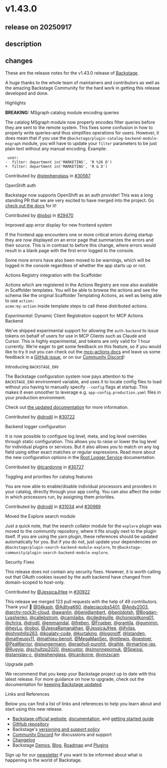 # v1.43.0

## release on 20250917
## description
## changes
These are the release notes for the v1.43.0 release of <a href="https://backstage.io/" rel="nofollow">Backstage</a>.

A huge thanks to the whole team of maintainers and contributors as well as the amazing Backstage Community for the hard work in getting this release developed and done.

Highlights

<strong>BREAKING:</strong> MSgraph catalog module encoding queries

The catalog MSgraph module now properly encodes filter queries before they are sent to the remote system. This fixes some confusion in how to properly write queries–and thus simplifies operations for users. However, it does mean that if you use the <code>@backstage/plugin-catalog-backend-module-msgraph</code> module, you will have to update your <code>filter</code> parameters to be just plain text without any manual encoding. Example:

     user:
    -  filter: department in('MARKETING', 'R %26 D')
    +  filter: department in('MARKETING', 'R & D')

Contributed by <a href="https://github.com/stephenglass">@stephenglass</a> in <a href="https://github.com/backstage/backstage/pull/30567" data-hovercard-type="pull_request" data-hovercard-url="/backstage/backstage/pull/30567/hovercard">#30567</a>

OpenShift auth

Backstage now supports OpenShift as an auth provider! This was a long standing PR that we are very excited to have merged into the project. Go <a href="https://backstage.io/docs/auth/openshift/provider" rel="nofollow">check out the docs</a> for it!

Contributed by <a href="https://github.com/ioboi">@ioboi</a> in <a href="https://github.com/backstage/backstage/pull/29470" data-hovercard-type="pull_request" data-hovercard-url="/backstage/backstage/pull/29470/hovercard">#29470</a>

Improved app error display for new frontend system

If the frontend app encounters one or more critical errors during startup they are now displayed on an error page that summarizes the errors and their source. This is in contrast to before this change, where errors would result in a blank page with the first error logged to the console.

Some more errors have also been moved to be warnings, which will be logged in the console regardless of whether the app starts up or not.

Actions Registry integration with the Scaffolder

Actions which are registered in the Actions Registry are now also available in Scaffolder templates. You will be able to browse the actions and see the schema like the original Scaffolder Templating Actions, as well as being able to use <code>action: acme:my-action</code> inside template steps to call these distributed actions.

<em>Experimental</em>: Dynamic Client Registration support for MCP Actions Backend

We’ve shipped experimental support for allowing the <code>auth-backend</code> to issue tokens on behalf of users for use in MCP Clients such as Claude and Cursor. This is highly experimental, and tokens are only valid for 1 hour currently. We’re eager to get some feedback on this feature, so if you would like to try it out you can check out the <a href="https://github.com/backstage/backstage/blob/master/plugins/mcp-actions-backend/README.md#experimental-dynamic-client-registration">mcp-actions docs</a> and leave us some feedback in a <a href="https://github.com/backstage/backstage/issues/new">GitHub issue</a>, or on our <a href="https://discord.gg/backstage-687207715902193673" rel="nofollow">Community Discord</a>!

Introducing <code>BACKSTAGE_ENV</code>

The Backstage configuration system now pays attention to the <code>BACKSTAGE_ENV</code> environment variable, and uses it to locate config files to load without you having to manually specify <code>--config</code> flags at startup. This makes it even smoother to leverage e.g. <code>app-config.production.yaml</code> files in your production environment.

Check out <a href="https://backstage.io/docs/conf/" rel="nofollow">the updated documentation</a> for more information.

Contributed by <a href="https://github.com/drodil">@drodil</a> in <a href="https://github.com/backstage/backstage/pull/30722" data-hovercard-type="pull_request" data-hovercard-url="/backstage/backstage/pull/30722/hovercard">#30722</a>

Backend logger configuration

It is now possible to configure log level, meta, and log level overrides through static configuration. This allows you to raise or lower the log level for individual plugins or services. But it also allows you to match on any log field using either exact matches or regular expressions. Read more about the new configuration options in the <a href="https://backstage.io/docs/backend-system/core-services/root-logger/" rel="nofollow">Root Logger Service</a> documentation.

Contributed by <a href="https://github.com/tcardonne">@tcardonne</a> in <a href="https://github.com/backstage/backstage/pull/30727" data-hovercard-type="pull_request" data-hovercard-url="/backstage/backstage/pull/30727/hovercard">#30727</a>

Toggling and priorities for catalog features

You are now able to enable/disable individual processors and providers in your catalog, directly through your app config. You can also affect the order in which processors run, by assigning them priorities.

Contributed by <a href="https://github.com/drodil">@drodil</a> in <a href="https://github.com/backstage/backstage/pull/31034" data-hovercard-type="pull_request" data-hovercard-url="/backstage/backstage/pull/31034/hovercard">#31034</a> and <a href="https://github.com/backstage/backstage/pull/30969" data-hovercard-type="pull_request" data-hovercard-url="/backstage/backstage/pull/30969/hovercard">#30969</a>

Moved the Explore search module

Just a quick note, that the search collator module for the <code>explore</code> plugin was moved to the community repository, where it fits snugly next to the plugin itself. If you are using the yarn plugin, these references should be updated automatically for you. But if you do not, just update your dependencies on <code>@backstage/plugin-search-backend-module-explore</code>, to <code>@backstage-community/plugin-search-backend-module-explore</code>.

Security Fixes

This release does not contain any security fixes. However, it is worth calling out that OAuth cookies issued by the auth backend have changed from domain-scoped to host-only.

Contributed by <a href="https://github.com/JessicaJHee">@JessicaJHee</a> in <a href="https://github.com/backstage/backstage/pull/30922" data-hovercard-type="pull_request" data-hovercard-url="/backstage/backstage/pull/30922/hovercard">#30922</a>

This release we merged 123 pull requests with the help of 49 contributors. Thank you! 🙏 <a class="user-mention notranslate" data-hovercard-type="user" data-hovercard-url="/users/04kash/hovercard" data-octo-click="hovercard-link-click" data-octo-dimensions="link_type:self" href="https://github.com/04kash">@04kash</a>, <a class="user-mention notranslate" data-hovercard-type="user" data-hovercard-url="/users/AdityaK60/hovercard" data-octo-click="hovercard-link-click" data-octo-dimensions="link_type:self" href="https://github.com/AdityaK60">@AdityaK60</a>, <a class="user-mention notranslate" data-hovercard-type="user" data-hovercard-url="/users/alecjacobs5401/hovercard" data-octo-click="hovercard-link-click" data-octo-dimensions="link_type:self" href="https://github.com/alecjacobs5401">@alecjacobs5401</a>, <a class="user-mention notranslate" data-hovercard-type="user" data-hovercard-url="/users/Andy2003/hovercard" data-octo-click="hovercard-link-click" data-octo-dimensions="link_type:self" href="https://github.com/Andy2003">@Andy2003</a>, <a class="user-mention notranslate" data-hovercard-type="user" data-hovercard-url="/users/archy-rock3t-cloud/hovercard" data-octo-click="hovercard-link-click" data-octo-dimensions="link_type:self" href="https://github.com/archy-rock3t-cloud">@archy-rock3t-cloud</a>, <a class="user-mention notranslate" data-hovercard-type="user" data-hovercard-url="/users/awanlin/hovercard" data-octo-click="hovercard-link-click" data-octo-dimensions="link_type:self" href="https://github.com/awanlin">@awanlin</a>, <a class="user-mention notranslate" data-hovercard-type="user" data-hovercard-url="/users/benjdlambert/hovercard" data-octo-click="hovercard-link-click" data-octo-dimensions="link_type:self" href="https://github.com/benjdlambert">@benjdlambert</a>, <a class="user-mention notranslate" data-hovercard-type="user" data-hovercard-url="/users/benjidotsh/hovercard" data-octo-click="hovercard-link-click" data-octo-dimensions="link_type:self" href="https://github.com/benjidotsh">@benjidotsh</a>, <a class="user-mention notranslate" data-hovercard-type="user" data-hovercard-url="/users/Bogdan-Lyashenko/hovercard" data-octo-click="hovercard-link-click" data-octo-dimensions="link_type:self" href="https://github.com/Bogdan-Lyashenko">@Bogdan-Lyashenko</a>, <a class="user-mention notranslate" data-hovercard-type="user" data-hovercard-url="/users/callebstrom/hovercard" data-octo-click="hovercard-link-click" data-octo-dimensions="link_type:self" href="https://github.com/callebstrom">@callebstrom</a>, <a class="user-mention notranslate" data-hovercard-type="user" data-hovercard-url="/users/camilaibs/hovercard" data-octo-click="hovercard-link-click" data-octo-dimensions="link_type:self" href="https://github.com/camilaibs">@camilaibs</a>, <a class="user-mention notranslate" data-hovercard-type="user" data-hovercard-url="/users/cdedreuille/hovercard" data-octo-click="hovercard-link-click" data-octo-dimensions="link_type:self" href="https://github.com/cdedreuille">@cdedreuille</a>, <a class="user-mention notranslate" data-hovercard-type="user" data-hovercard-url="/users/chonpisitkong01/hovercard" data-octo-click="hovercard-link-click" data-octo-dimensions="link_type:self" href="https://github.com/chonpisitkong01">@chonpisitkong01</a>, <a class="user-mention notranslate" data-hovercard-type="user" data-hovercard-url="/users/chrira/hovercard" data-octo-click="hovercard-link-click" data-octo-dimensions="link_type:self" href="https://github.com/chrira">@chrira</a>, <a class="user-mention notranslate" data-hovercard-type="user" data-hovercard-url="/users/drodil/hovercard" data-octo-click="hovercard-link-click" data-octo-dimensions="link_type:self" href="https://github.com/drodil">@drodil</a>, <a class="user-mention notranslate" data-hovercard-type="user" data-hovercard-url="/users/emmaindal/hovercard" data-octo-click="hovercard-link-click" data-octo-dimensions="link_type:self" href="https://github.com/emmaindal">@emmaindal</a>, <a class="user-mention notranslate" data-hovercard-type="user" data-hovercard-url="/users/freben/hovercard" data-octo-click="hovercard-link-click" data-octo-dimensions="link_type:self" href="https://github.com/freben">@freben</a>, <a class="user-mention notranslate" data-hovercard-type="user" data-hovercard-url="/users/Frueber/hovercard" data-octo-click="hovercard-link-click" data-octo-dimensions="link_type:self" href="https://github.com/Frueber">@Frueber</a>, <a class="user-mention notranslate" data-hovercard-type="user" data-hovercard-url="/users/grantila/hovercard" data-octo-click="hovercard-link-click" data-octo-dimensions="link_type:self" href="https://github.com/grantila">@grantila</a>, <a class="user-mention notranslate" data-hovercard-type="user" data-hovercard-url="/users/gumimin/hovercard" data-octo-click="hovercard-link-click" data-octo-dimensions="link_type:self" href="https://github.com/gumimin">@gumimin</a>, <a class="user-mention notranslate" data-hovercard-type="user" data-hovercard-url="/users/heyLu/hovercard" data-octo-click="hovercard-link-click" data-octo-dimensions="link_type:self" href="https://github.com/heyLu">@heyLu</a>, <a class="user-mention notranslate" data-hovercard-type="user" data-hovercard-url="/users/ioboi/hovercard" data-octo-click="hovercard-link-click" data-octo-dimensions="link_type:self" href="https://github.com/ioboi">@ioboi</a>, <a class="user-mention notranslate" data-hovercard-type="user" data-hovercard-url="/users/JeevaRamanathan/hovercard" data-octo-click="hovercard-link-click" data-octo-dimensions="link_type:self" href="https://github.com/JeevaRamanathan">@JeevaRamanathan</a>, <a class="user-mention notranslate" data-hovercard-type="user" data-hovercard-url="/users/JessicaJHee/hovercard" data-octo-click="hovercard-link-click" data-octo-dimensions="link_type:self" href="https://github.com/JessicaJHee">@JessicaJHee</a>, <a class="user-mention notranslate" data-hovercard-type="user" data-hovercard-url="/users/jfvilas/hovercard" data-octo-click="hovercard-link-click" data-octo-dimensions="link_type:self" href="https://github.com/jfvilas">@jfvilas</a>, <a class="user-mention notranslate" data-hovercard-type="user" data-hovercard-url="/users/johnphilip283/hovercard" data-octo-click="hovercard-link-click" data-octo-dimensions="link_type:self" href="https://github.com/johnphilip283">@johnphilip283</a>, <a class="user-mention notranslate" data-hovercard-type="user" data-hovercard-url="/users/koalaty-code/hovercard" data-octo-click="hovercard-link-click" data-octo-dimensions="link_type:self" href="https://github.com/koalaty-code">@koalaty-code</a>, <a class="user-mention notranslate" data-hovercard-type="user" data-hovercard-url="/users/kurtaking/hovercard" data-octo-click="hovercard-link-click" data-octo-dimensions="link_type:self" href="https://github.com/kurtaking">@kurtaking</a>, <a class="user-mention notranslate" data-hovercard-type="user" data-hovercard-url="/users/logonoff/hovercard" data-octo-click="hovercard-link-click" data-octo-dimensions="link_type:self" href="https://github.com/logonoff">@logonoff</a>, <a class="user-mention notranslate" data-hovercard-type="user" data-hovercard-url="/users/lstanden/hovercard" data-octo-click="hovercard-link-click" data-octo-dimensions="link_type:self" href="https://github.com/lstanden">@lstanden</a>, <a class="user-mention notranslate" data-hovercard-type="user" data-hovercard-url="/users/matheusjv11/hovercard" data-octo-click="hovercard-link-click" data-octo-dimensions="link_type:self" href="https://github.com/matheusjv11">@matheusjv11</a>, <a class="user-mention notranslate" data-hovercard-type="user" data-hovercard-url="/users/mathieu-benoit/hovercard" data-octo-click="hovercard-link-click" data-octo-dimensions="link_type:self" href="https://github.com/mathieu-benoit">@mathieu-benoit</a>, <a class="user-mention notranslate" data-hovercard-type="user" data-hovercard-url="/users/MegaManSec/hovercard" data-octo-click="hovercard-link-click" data-octo-dimensions="link_type:self" href="https://github.com/MegaManSec">@MegaManSec</a>, <a class="user-mention notranslate" data-hovercard-type="user" data-hovercard-url="/users/mtlewis/hovercard" data-octo-click="hovercard-link-click" data-octo-dimensions="link_type:self" href="https://github.com/mtlewis">@mtlewis</a>, <a class="user-mention notranslate" data-hovercard-type="user" data-hovercard-url="/users/oestoer/hovercard" data-octo-click="hovercard-link-click" data-octo-dimensions="link_type:self" href="https://github.com/oestoer">@oestoer</a>, <a class="user-mention notranslate" data-hovercard-type="user" data-hovercard-url="/users/PeaWarrior/hovercard" data-octo-click="hovercard-link-click" data-octo-dimensions="link_type:self" href="https://github.com/PeaWarrior">@PeaWarrior</a>, <a class="user-mention notranslate" data-hovercard-type="user" data-hovercard-url="/users/pjungermann/hovercard" data-octo-click="hovercard-link-click" data-octo-dimensions="link_type:self" href="https://github.com/pjungermann">@pjungermann</a>, <a class="user-mention notranslate" data-hovercard-type="user" data-hovercard-url="/users/praphull-purohit/hovercard" data-octo-click="hovercard-link-click" data-octo-dimensions="link_type:self" href="https://github.com/praphull-purohit">@praphull-purohit</a>, <a class="user-mention notranslate" data-hovercard-type="user" data-hovercard-url="/users/raihle/hovercard" data-octo-click="hovercard-link-click" data-octo-dimensions="link_type:self" href="https://github.com/raihle">@raihle</a>, <a class="user-mention notranslate" data-hovercard-type="user" data-hovercard-url="/users/rmartine-ias/hovercard" data-octo-click="hovercard-link-click" data-octo-dimensions="link_type:self" href="https://github.com/rmartine-ias">@rmartine-ias</a>, <a class="user-mention notranslate" data-hovercard-type="user" data-hovercard-url="/users/Rugvip/hovercard" data-octo-click="hovercard-link-click" data-octo-dimensions="link_type:self" href="https://github.com/Rugvip">@Rugvip</a>, <a class="user-mention notranslate" data-hovercard-type="user" data-hovercard-url="/users/schultzp2020/hovercard" data-octo-click="hovercard-link-click" data-octo-dimensions="link_type:self" href="https://github.com/schultzp2020">@schultzp2020</a>, <a class="user-mention notranslate" data-hovercard-type="user" data-hovercard-url="/users/secustor/hovercard" data-octo-click="hovercard-link-click" data-octo-dimensions="link_type:self" href="https://github.com/secustor">@secustor</a>, <a class="user-mention notranslate" data-hovercard-type="user" data-hovercard-url="/users/simonnepomuk/hovercard" data-octo-click="hovercard-link-click" data-octo-dimensions="link_type:self" href="https://github.com/simonnepomuk">@simonnepomuk</a>, <a class="user-mention notranslate" data-hovercard-type="user" data-hovercard-url="/users/Speissi/hovercard" data-octo-click="hovercard-link-click" data-octo-dimensions="link_type:self" href="https://github.com/Speissi">@Speissi</a>, <a class="user-mention notranslate" data-hovercard-type="user" data-hovercard-url="/users/stanislav-c/hovercard" data-octo-click="hovercard-link-click" data-octo-dimensions="link_type:self" href="https://github.com/stanislav-c">@stanislav-c</a>, <a class="user-mention notranslate" data-hovercard-type="user" data-hovercard-url="/users/stephenglass/hovercard" data-octo-click="hovercard-link-click" data-octo-dimensions="link_type:self" href="https://github.com/stephenglass">@stephenglass</a>, <a class="user-mention notranslate" data-hovercard-type="user" data-hovercard-url="/users/tcardonne/hovercard" data-octo-click="hovercard-link-click" data-octo-dimensions="link_type:self" href="https://github.com/tcardonne">@tcardonne</a>, <a class="user-mention notranslate" data-hovercard-type="user" data-hovercard-url="/users/vinzscam/hovercard" data-octo-click="hovercard-link-click" data-octo-dimensions="link_type:self" href="https://github.com/vinzscam">@vinzscam</a>

Upgrade path

We recommend that you keep your Backstage project up to date with this latest release. For more guidance on how to upgrade, check out the documentation for <a href="https://backstage.io/docs/getting-started/keeping-backstage-updated" rel="nofollow">keeping Backstage updated</a>.

Links and References

Below you can find a list of links and references to help you learn about and start using this new release.

* <a href="https://backstage.io/" rel="nofollow">Backstage official website</a>, <a href="https://backstage.io/docs/" rel="nofollow">documentation</a>, and <a href="https://backstage.io/docs/getting-started/" rel="nofollow">getting started guide</a>
* <a href="https://github.com/backstage/backstage">GitHub repository</a>
* Backstage's <a href="https://backstage.io/docs/overview/versioning-policy" rel="nofollow">versioning and support policy</a>
* <a href="https://discord.gg/backstage-687207715902193673" rel="nofollow">Community Discord</a> for discussions and support
* <a href="https://github.com/backstage/backstage/tree/master/docs/releases/v1.43.0-changelog.md">Changelog</a>
* Backstage <a href="https://backstage.io/demos" rel="nofollow">Demos</a>, <a href="https://backstage.io/blog" rel="nofollow">Blog</a>, <a href="https://backstage.io/docs/overview/roadmap" rel="nofollow">Roadmap</a> and <a href="https://backstage.io/plugins" rel="nofollow">Plugins</a>

Sign up for our <a href="https://info.backstage.spotify.com/newsletter_subscribe" rel="nofollow">newsletter</a> if you want to be informed about what is happening in the world of Backstage.

